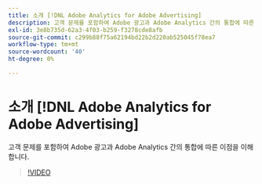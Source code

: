 ```yaml
---
title: 소개 [!DNL Adobe Analytics for Adobe Advertising]
description: 고객 문제를 포함하여 Adobe 광고과 Adobe Analytics 간의 통합에 따른 이점을 이해합니다.
exl-id: 3e8b735d-62a3-4f03-b259-f3278cde8afb
source-git-commit: c299b88f75a62194bd22b2d220ab525045f78ea7
workflow-type: tm+mt
source-wordcount: '40'
ht-degree: 0%

---
```


# 소개 [!DNL Adobe Analytics for Adobe Advertising]

고객 문제를 포함하여 Adobe 광고과 Adobe Analytics 간의 통합에 따른 이점을 이해합니다.

>[!VIDEO](https://video.tv.adobe.com/v/33491)

